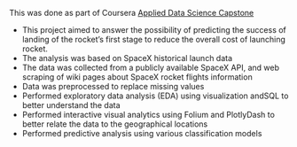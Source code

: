 This was done as part of Coursera [Applied Data Science Capstone](https://www.coursera.org/learn/applied-data-science-capstone?specialization=ibm-data-science)

- This project aimed to answer the possibility of predicting the success of landing of the rocket’s first stage to reduce the overall cost of launching rocket.
- The analysis was based on SpaceX historical launch data
- The data was collected from a publicly available SpaceX API, and web scraping of wiki pages about SpaceX rocket flights information
- Data was preprocessed to replace missing values
- Performed exploratory data analysis (EDA) using visualization andSQL to better understand the data
- Performed interactive visual analytics using Folium and PlotlyDash to better relate the data to the geographical locations
- Performed predictive analysis using various classification models
